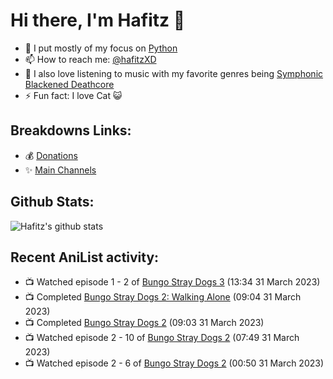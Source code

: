 # Hi there, I'm Hafitz 👋
- 🐍 I put mostly of my focus on [Python](https://python.org)
- 📫 How to reach me: [@hafitzXD](https://t.me/hafitzXD)
- 🎵 I also love listening to music with my favorite genres being [Symphonic Blackened Deathcore](https://youtu.be/qyYmS_iBcy4)
- ⚡ Fun fact: I love Cat 😺

## Breakdowns Links:
- 💰 [Donations](https://t.me/TheBreakdowns/2)
- ✨ [Main Channels](https://t.me/TheBreakdowns)

## Github Stats:
![Hafitz's github stats](https://github-readme-stats.vercel.app/api?username=breakdowns&show_icons=true&count_private=true&bg_color=00000000&text_color=777)

## Recent AniList activity:
<!-- ANILIST_ACTIVITY:start -->

-   📺 Watched episode 1 - 2 of [Bungo Stray Dogs 3](https://anilist.co/anime/103223) (13:34 31 March 2023)
-   📺 Completed [Bungo Stray Dogs 2: Walking Alone](https://anilist.co/anime/21791) (09:04 31 March 2023)
-   📺 Completed [Bungo Stray Dogs 2](https://anilist.co/anime/21679) (09:03 31 March 2023)
-   📺 Watched episode 2 - 10 of [Bungo Stray Dogs 2](https://anilist.co/anime/21679) (07:49 31 March 2023)
-   📺 Watched episode 2 - 6 of [Bungo Stray Dogs 2](https://anilist.co/anime/21679) (00:50 31 March 2023)

<!-- ANILIST_ACTIVITY:end -->
